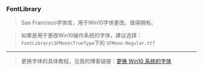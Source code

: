 ### FontLibrary

> San Francisco字体库，用于Win10字体更改。值得拥有。

> 如果是用于更改Win10操作系统的字体，建议选择：`FontLibrary\SFMono\TrueType`下的 `SFMono-Regular.ttf`

---

> 更换字体的具体教程，见我的博客链接：[更换 Win10 系统的字体](http://xiukun.store/post/geng-huan-win10-xi-tong-de-zi-ti/)

